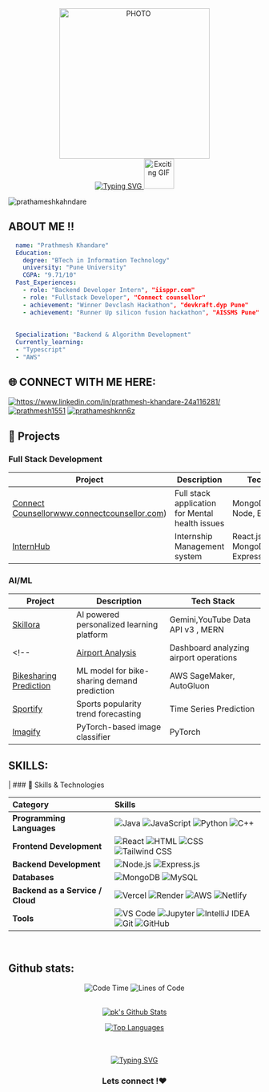 <div align="center">
  <img src="https://media.giphy.com/media/v1.Y2lkPTc5MGI3NjExcXJhZmYxM2dwbWF4MGpyY2J3MThzcTZidDhsNWs3NGh5Y2k2NHI2NCZlcD12MV9naWZzX3NlYXJjaCZjdD1n/78XCFBGOlS6keY1Bil/giphy.gif" alt="PHOTO" height="300px" />
  <br>
<a href="https://git.io/typing-svg">
    <img src="https://readme-typing-svg.demolab.com?font=Sedan+SC&weight=500&duration=5000&pause=700&color=02F769&background=15151500&center=true&vCenter=true&random=false&width=435&lines=Hello%21+I'm+Prathamesh+Khandare%3B+Aspiring+Software+Engineer%3B+Backend+Developer%3B+GEN+AI+enthusiast" alt="Typing SVG"/>
</a>
<img src="https://i.giphy.com/media/v1.Y2lkPTc5MGI3NjExa3lxZDAxaTJxOGhzMGZtazJ5YnRlNGp2OXA4bm9uNmluNXc3ZTJ0ciZlcD12MV9pbnRlcm5hbF9naWZfYnlfaWQmY3Q9cw/QIKUNA9oGxeWGLbCFY/giphy.gif" alt="Exciting GIF" width="60"/>


</div>

<p align="left"> <img src="https://komarev.com/ghpvc/?username=prathameshkhandare&label=Profile%20views&color=0e75b6&style=flat" alt="prathameshkahndare" /> </p>

## ABOUT ME !! 

```yaml
  name: "Prathmesh Khandare"
  Education:
    degree: "BTech in Information Technology"
    university: "Pune University"
    CGPA: "9.71/10"
  Past_Experiences:
    - role: "Backend Developer Intern", "iisppr.com"
    - role: "Fullstack Developer", "Connect counsellor"
    - achievement: "Winner Devclash Hackathon", "devkraft.dyp Pune"
    - achievement: "Runner Up silicon fusion hackathon", "AISSMS Pune"
   
  
  Specialization: "Backend & Algorithm Development"
  Currently_learning:
  - "Typescript"
  - "AWS"
```

## 🌐 CONNECT WITH ME HERE:
<p align="left">
<!-- <a href="https://jahnvisahni.vercel.app" target="blank"><img align="center" src="https://img.shields.io/badge/Portfolio-%23000000.svg?style=for-the-badge&logo=firefox&logoColor=#FF7139" alt="jahnvisahni31" /></a> -->
<a href="https://www.linkedin.com/in/prathmesh-khandare-24a116281/" target="blank"><img align="center" src="https://img.shields.io/badge/LinkedIn-0077B5?style=for-the-badge&logo=linkedin&logoColor=white" alt="https://www.linkedin.com/in/prathmesh-khandare-24a116281/"  /></a>
<!-- <a href="https://medium.com/@jahnvisahni98" target="blank"><img align="center" src="https://img.shields.io/badge/Medium-12100E?style=for-the-badge&logo=medium&logoColor=white" alt="@jahnvisahni98"  /></a> -->
<a href="https://leetcode.com/u/prathmesh1551" target="blank"><img align="center" src="https://img.shields.io/badge/-LeetCode-FFA116?style=for-the-badge&logo=LeetCode&logoColor=black" alt="prathmesh1551" /></a>
<a href="https://www.geeksforgeeks.org/user/prathameshknn6z/" target="blank"><img align="center" src="https://img.shields.io/badge/GeeksforGeeks-gray?style=for-the-badge&logo=geeksforgeeks&logoColor=35914c" alt="prathameshknn6z" /></a>
<br>

## 🚀 Projects

### Full Stack Development
| Project | Description | Tech Stack |
|---------|------------|------------|
| [Connect Counsellor](https://www.connectcounsellor.com)www.connectcounsellor.com) | Full stack application for Mental health issues | MongoDB, React, Node, Express |
| [InternHub](https://www.scaleindia.org.in) | Internship Management system | React.js, Node.js, MongoDB, Express,Cloudinary |

 ### AI/ML
| Project | Description | Tech Stack |
|---------|------------|------------|
| [Skillora]() | AI powered personalized learning platform | Gemini,YouTube Data API v3 , MERN |
<!-- | [Airport Analysis](https://github.com/jahnvisahni31/Airport_analysis) | Dashboard analyzing airport operations | Power BI |
| [Bikesharing Prediction](https://github.com/jahnvisahni31/predict_bike_sharing_with_autogluon) | ML model for bike-sharing demand prediction | AWS SageMaker, AutoGluon |
| [Sportify](https://github.com/jahnvisahni31/Sports-Popularity-Forecast) | Sports popularity trend forecasting | Time Series Prediction |
| [Imagify](https://github.com/jahnvisahni31/Imagify) | PyTorch-based image classifier | PyTorch | -->


## SKILLS:

| ### 🌟 Skills & Technologies

| Category | Skills |
|:---------|:-------|
| **Programming Languages** |  ![Java](https://img.shields.io/badge/java-%23ED8B00.svg?style=for-the-badge&logo=openjdk&logoColor=white) ![JavaScript](https://img.shields.io/badge/javascript-%23323330.svg?style=for-the-badge&logo=javascript&logoColor=%23F7DF1E) ![Python](https://img.shields.io/badge/python-3670A0?style=for-the-badge&logo=python&logoColor=ffdd54) ![C++](https://img.shields.io/badge/c++-%2300599C.svg?style=for-the-badge&logo=c%2B%2B&logoColor=white) |
| **Frontend Development** | ![React](https://img.shields.io/badge/react-%2320232a.svg?style=for-the-badge&logo=react&logoColor=%2361DAFB) ![HTML](https://img.shields.io/badge/html5-%23E34F26.svg?style=for-the-badge&logo=html5&logoColor=white) ![CSS](https://img.shields.io/badge/css3-%231572B6.svg?style=for-the-badge&logo=css3&logoColor=white) ![Tailwind CSS](https://img.shields.io/badge/tailwindcss-%2338B2AC.svg?style=for-the-badge&logo=tailwind-css&logoColor=white) |
| **Backend Development** | ![Node.js](https://img.shields.io/badge/node.js-6DA55F?style=for-the-badge&logo=node.js&logoColor=white) ![Express.js](https://img.shields.io/badge/express.js-%23404d59.svg?style=for-the-badge&logo=express&logoColor=%2361DAFB) |
| **Databases** | ![MongoDB](https://img.shields.io/badge/MongoDB-%234ea94b.svg?style=for-the-badge&logo=mongodb&logoColor=white) ![MySQL](https://img.shields.io/badge/mysql-4479A1.svg?style=for-the-badge&logo=mysql&logoColor=white) |
| **Backend as a Service / Cloud** | ![Vercel](https://img.shields.io/badge/vercel-%23000000.svg?style=for-the-badge&logo=vercel&logoColor=white) ![Render](https://img.shields.io/badge/Render-3C3C3C.svg?style=for-the-badge&logo=render&logoColor=blue) ![AWS](https://img.shields.io/badge/AWS-%23FF9900.svg?style=for-the-badge&logo=amazon-aws&logoColor=white) ![Netlify](https://img.shields.io/badge/netlify-%23000000.svg?style=for-the-badge&logo=netlify&logoColor=white) |
| **Tools** | ![VS Code](https://img.shields.io/badge/VSCode-0078d7.svg?style=for-the-badge&logo=visual-studio-code&logoColor=white) ![Jupyter](https://img.shields.io/badge/Jupyter-FA0F00.svg?style=for-the-badge&logo=Jupyter&logoColor=white) ![IntelliJ IDEA](https://img.shields.io/badge/IntelliJIDEA-000000.svg?style=for-the-badge&logo=intellij-idea&logoColor=white) ![Git](https://img.shields.io/badge/git-%23F05033.svg?style=for-the-badge&logo=git&logoColor=white) ![GitHub](https://img.shields.io/badge/github-%23121011.svg?style=for-the-badge&logo=github&logoColor=white) |

<br>

## Github stats:
<div align="center">
  <img src="http://img.shields.io/badge/Code%20Time-1%2C200%20hrs%2045%20mins-blue" alt="Code Time" />
  <img src="https://img.shields.io/badge/From%20Hello%20World%20I%27ve%20Written-24.7%20million%20lines%20of%20code-blue" alt="Lines of Code" />
</div>
<div align="center" >

  <br>

<a  href="https://camo.githubusercontent.com/7dfb567f3d97ff7c7bc0ac6d1ec9909bdd7ff39e3de7d856577e93e8f4bc603c/68747470733a2f2f6769746875622d726561646d652d73747265616b2d73746174732e6865726f6b756170702e636f6d2f3f757365723d7072617468616d6573686b68616e64617265267468656d653d6461726b26686964655f626f726465723d66616c7365"><img alt="pk's Github Stats" src="https://camo.githubusercontent.com/7dfb567f3d97ff7c7bc0ac6d1ec9909bdd7ff39e3de7d856577e93e8f4bc603c/68747470733a2f2f6769746875622d726561646d652d73747265616b2d73746174732e6865726f6b756170702e636f6d2f3f757365723d7072617468616d6573686b68616e64617265267468656d653d6461726b26686964655f626f726465723d66616c7365" /></a>
  
  <a href="https://github.com/prathameshkhandare/github-readme-stats"><img alt=" Top Languages" src="https://camo.githubusercontent.com/35855d13c135cc6a7d802f7617f7e7206172c28619615fbd9c9c7e3e336d66c4/68747470733a2f2f6769746875622d726561646d652d73746174732e76657263656c2e6170702f6170692f746f702d6c616e67732f3f757365726e616d653d7072617468616d6573686b68616e64617265267468656d653d6461726b26686964655f626f726465723d66616c736526696e636c7564655f616c6c5f636f6d6d6974733d7472756526636f756e745f707269766174653d74727565266c61796f75743d636f6d70616374" /></a>
  <br/>
<a href="https://github.com/prathameshkhandare">
  <!-- <img alt="prathameshkhandare's activity graph" src="https://github-readme-activity-graph.vercel.app/graph?username=jahnvisahni31&theme=react-dark" /> -->
</a>
</div>

<br>
<br/>
<div align="center">
   <a href="https://git.io/typing-svg">
      <img src="https://readme-typing-svg.demolab.com?font=Sedan+SC&weight=500&size=30&pause=1000&color=F63024&background=6883FF00&center=true&vCenter=true&random=false&width=435&lines=Thanks+For+Visiting+!" alt="Typing SVG" />
   </a>
   
   <h3>Lets connect !❤️ </h3>
</div>




